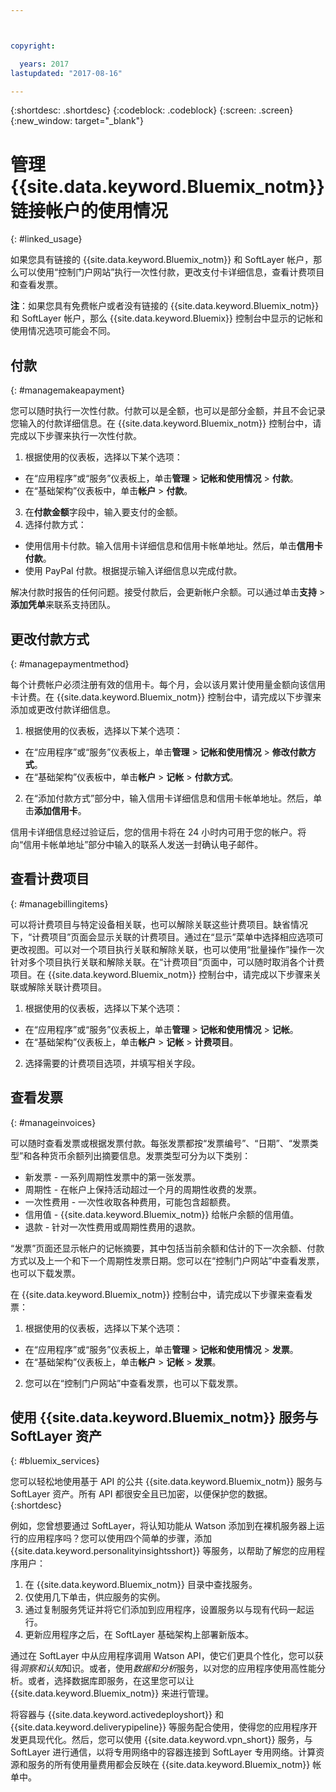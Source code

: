 ```yaml
---



copyright:

  years: 2017
lastupdated: "2017-08-16"

---
```


{:shortdesc: .shortdesc}
{:codeblock: .codeblock}
{:screen: .screen}
{:new_window: target="_blank"}

# 管理 {{site.data.keyword.Bluemix_notm}} 链接帐户的使用情况
{: #linked_usage}

如果您具有链接的 {{site.data.keyword.Bluemix_notm}} 和 SoftLayer 帐户，那么可以使用“控制门户网站”执行一次性付款，更改支付卡详细信息，查看计费项目和查看发票。

**注**：如果您具有免费帐户或者没有链接的 {{site.data.keyword.Bluemix_notm}} 和 SoftLayer 帐户，那么 {{site.data.keyword.Bluemix}} 控制台中显示的记帐和使用情况选项可能会不同。

## 付款
{: #managemakeapayment}

您可以随时执行一次性付款。付款可以是全额，也可以是部分金额，并且不会记录您输入的付款详细信息。在 {{site.data.keyword.Bluemix_notm}} 控制台中，请完成以下步骤来执行一次性付款。

1. 根据使用的仪表板，选择以下某个选项：   
 * 在“应用程序”或“服务”仪表板上，单击**管理** &gt; **记帐和使用情况** &gt; **付款**。  
 * 在“基础架构”仪表板中，单击**帐户** &gt; **付款**。
3. 在**付款金额**字段中，输入要支付的金额。
4. 选择付款方式：
 * 使用信用卡付款。输入信用卡详细信息和信用卡帐单地址。然后，单击**信用卡付款**。
 * 使用 PayPal 付款。根据提示输入详细信息以完成付款。

解决付款时报告的任何问题。接受付款后，会更新帐户余额。可以通过单击**支持** &gt; **添加凭单**来联系支持团队。

## 更改付款方式
{: #managepaymentmethod}

每个计费帐户必须注册有效的信用卡。每个月，会以该月累计使用量金额向该信用卡计费。在 {{site.data.keyword.Bluemix_notm}} 控制台中，请完成以下步骤来添加或更改付款详细信息。

1. 根据使用的仪表板，选择以下某个选项：  
 * 在“应用程序”或“服务”仪表板上，单击**管理** &gt; **记帐和使用情况** &gt; **修改付款方式**。  
 * 在“基础架构”仪表板中，单击**帐户** &gt; **记帐** &gt; **付款方式**。
2. 在“添加付款方式”部分中，输入信用卡详细信息和信用卡帐单地址。然后，单击**添加信用卡**。

信用卡详细信息经过验证后，您的信用卡将在 24 小时内可用于您的帐户。将向“信用卡帐单地址”部分中输入的联系人发送一封确认电子邮件。

## 查看计费项目
{: #managebillingitems}

可以将计费项目与特定设备相关联，也可以解除关联这些计费项目。缺省情况下，“计费项目”页面会显示关联的计费项目。通过在“显示”菜单中选择相应选项可更改视图。可以对一个项目执行关联和解除关联，也可以使用“批量操作”操作一次针对多个项目执行关联和解除关联。在“计费项目”页面中，可以随时取消各个计费项目。在 {{site.data.keyword.Bluemix_notm}} 控制台中，请完成以下步骤来关联或解除关联计费项目。

1. 根据使用的仪表板，选择以下某个选项：   
 * 在“应用程序”或“服务”仪表板上，单击**管理** &gt; **记帐和使用情况** &gt; **记帐**。  
 * 在“基础架构”仪表板上，单击**帐户** &gt; **记帐** &gt; **计费项目**。
2. 选择需要的计费项目选项，并填写相关字段。

## 查看发票
{: #manageinvoices}

可以随时查看发票或根据发票付款。每张发票都按“发票编号”、“日期”、“发票类型”和各种货币余额列出摘要信息。发票类型可分为以下类别：


 *  新发票 - 一系列周期性发票中的第一张发票。
 *  周期性 - 在帐户上保持活动超过一个月的周期性收费的发票。
 *  一次性费用 - 一次性收取各种费用，可能包含超额费。
 *  信用值 - {{site.data.keyword.Bluemix_notm}} 给帐户余额的信用值。
 *  退款 - 针对一次性费用或周期性费用的退款。

“发票”页面还显示帐户的记帐摘要，其中包括当前余额和估计的下一次余额、付款方式以及上一个和下一个周期性发票日期。您可以在“控制门户网站”中查看发票，也可以下载发票。

在 {{site.data.keyword.Bluemix_notm}} 控制台中，请完成以下步骤来查看发票：

1. 根据使用的仪表板，选择以下某个选项：  
 * 在“应用程序”或“服务”仪表板上，单击**管理** &gt; **记帐和使用情况** &gt; **发票**。  
 * 在“基础架构”仪表板上，单击**帐户** &gt; **记帐** &gt; **发票**。
2. 您可以在“控制门户网站”中查看发票，也可以下载发票。

## 使用 {{site.data.keyword.Bluemix_notm}} 服务与 SoftLayer 资产
{: #bluemix_services}

您可以轻松地使用基于 API 的公共 {{site.data.keyword.Bluemix_notm}} 服务与 SoftLayer 资产。所有 API 都很安全且已加密，以便保护您的数据。
{:shortdesc}

例如，您曾想要通过 SoftLayer，将认知功能从 Watson 添加到在裸机服务器上运行的应用程序吗？您可以使用四个简单的步骤，添加 {{site.data.keyword.personalityinsightsshort}} 等服务，以帮助了解您的应用程序用户：

1. 在 {{site.data.keyword.Bluemix_notm}} 目录中查找服务。
2. 仅使用几下单击，供应服务的实例。
3. 通过复制服务凭证并将它们添加到应用程序，设置服务以与现有代码一起运行。
4. 更新应用程序之后，在 SoftLayer 基础架构上部署新版本。

通过在 SoftLayer 中从应用程序调用 Watson API，使它们更具个性化，您可以获得*洞察和认知*知识。或者，使用*数据和分析*服务，以对您的应用程序使用高性能分析。或者，选择数据库即服务，在这里您可以让 {{site.data.keyword.Bluemix_notm}} 来进行管理。

将容器与 {{site.data.keyword.activedeployshort}} 和 {{site.data.keyword.deliverypipeline}} 等服务配合使用，使得您的应用程序开发更具现代化。然后，您可以使用 {{site.data.keyword.vpn_short}} 服务，与 SoftLayer 进行通信，以将专用网络中的容器连接到 SoftLayer 专用网络。计算资源和服务的所有使用量费用都会反映在 {{site.data.keyword.Bluemix_notm}} 帐单中。
